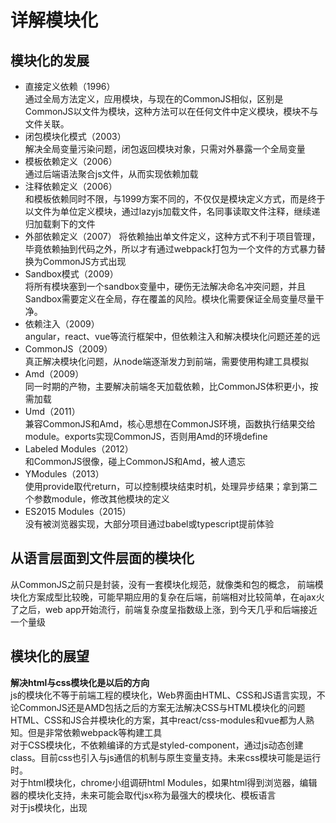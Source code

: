 # 详解模块化
## 模块化的发展
- 直接定义依赖（1996）  
通过全局方法定义，应用模块，与现在的CommonJS相似，区别是CommonJS以文件为模块，这种方法可以在任何文件中定义模块，模块不与文件关联。
- 闭包模块化模式（2003）  
解决全局变量污染问题，闭包返回模块对象，只需对外暴露一个全局变量
- 模板依赖定义（2006）  
通过后端语法聚合js文件，从而实现依赖加载
- 注释依赖定义（2006）  
和模板依赖同时不限，与1999方案不同的，不仅仅是模块定义方式，而是终于以文件为单位定义模块，通过lazyjs加载文件，名同事读取文件注释，继续递归加载剩下的文件
- 外部依赖定义（2007）
将依赖抽出单文件定义，这种方式不利于项目管理，毕竟依赖抽到代码之外，所以才有通过webpack打包为一个文件的方式暴力替换为CommonJS方式出现
- Sandbox模式（2009）  
将所有模块塞到一个sandbox变量中，硬伤无法解决命名冲突问题，并且Sandbox需要定义在全局，存在覆盖的风险。模块化需要保证全局变量尽量干净。
- 依赖注入（2009）    
angular，react、vue等流行框架中，但依赖注入和解决模块化问题还差的远
- CommonJS（2009）  
真正解决模块化问题，从node端逐渐发力到前端，需要使用构建工具模拟
- Amd（2009）  
同一时期的产物，主要解决前端冬天加载依赖，比CommonJS体积更小，按需加载
- Umd（2011）  
兼容CommonJS和Amd，核心思想在CommonJS环境，函数执行结果交给module。exports实现CommonJS，否则用Amd的环境define
- Labeled Modules（2012）  
和CommonJS很像，碰上CommonJS和Amd，被人遗忘
- YModules（2013）  
使用provide取代return，可以控制模块结束时机，处理异步结果；拿到第二个参数module，修改其他模块的定义
- ES2015 Modules（2015）  
没有被浏览器实现，大部分项目通过babel或typescript提前体验

## 从语言层面到文件层面的模块化
从CommonJS之前只是封装，没有一套模块化规范，就像类和包的概念， 
前端模块化方案成型比较晚，可能早期应用的复杂在后端，前端相对比较简单，在ajax火了之后，web app开始流行，前端复杂度呈指数级上涨，到今天几乎和后端接近一个量级

## 模块化的展望
**解决html与css模块化是以后的方向**  
js的模块化不等于前端工程的模块化，Web界面由HTML、CSS和JS语言实现，不论CommonJS还是AMD包括之后的方案无法解决CSS与HTML模块化的问题  
HTML、CSS和JS合并模块化的方案，其中react/css-modules和vue都为人熟知。但是非常依赖webpack等构建工具  
对于CSS模块化，不依赖编译的方式是styled-component，通过js动态创建class。目前css也引入与js通信的机制与原生变量支持。未来css模块可能是运行时。  
对于html模块化，chrome小组调研html Modules，如果html得到浏览器，编辑器的模块化支持，未来可能会取代jsx称为最强大的模块化、模板语言  
对于js模块化，出现<script type="module">,虽然没有得到浏览器，但可能是未来的趋势，连webpack拆包都不需要，直接把源代码传到服务器，配合http2.0完美抛开预编译的枷锁  
不依赖预编译，分别实现html，css，js模块化，就是未来
## Http2.0对js模块化的推动
HTTP/2流行起来，请求和响应可以并行一次连接允许多个请求，前端就不必再开发和上线时做编译这个动作。等Import和Export被主流浏览器支持，那时候才是彻底的模块化
## Http2.0后不需要构建工具了吗
webpack新插件AggressiveSplittingPlugin充分利用HTTP/2的文件缓存能力，将业务代码自动拆分成若干个数十KB的小文件，后续任意一个文件发生变化，可以保证其他的小chunk不需要重新下载。**即使新技术出现，也需要配套的工具将前端工程问题解决方案推向极致**
## 模块化就具有最好的维护行吗
JS模块化支持日益上升的复杂度，但绝对不是唯一的解决方案，模块化之后还有有一个模块间耦合的问题，如果模块间耦合度大也会降低代码的可重用性或复用性。所以出现降低耦合的观察者模式或者发布/订阅者模式。响应式编程核心概念就是observable，就是Rx中的流，可以被subscribe，就是观察者设计模式。

参考：  
[精读模块化发展](https://github.com/ascoders/weekly/blob/master/%E5%89%8D%E6%B2%BF%E6%8A%80%E6%9C%AF/1.%E7%B2%BE%E8%AF%BB%E3%80%8Ajs%20%E6%A8%A1%E5%9D%97%E5%8C%96%E5%8F%91%E5%B1%95%E3%80%8B.md)
